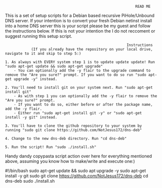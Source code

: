                                                                 READ ME

This is a set of setup scripts for a Debian based recursive PiHole/Unbound DNS server.
If your intention is to convert your fresh Debian netinst install into a home DNS server this is your script please be my guest and follow the instructions below.
If this is not your intention the I do not reccoment or suggest running this setup script.

                                                            Instructions
                (If you already have the repository on your local drive, navigate to it and skip to step 5:)

    1. As always with EVERY system step 1 is to update update update! Run "sudo apt-get update && sudo apt-get upgrade" 
        - You can optionally add the -y flair to the upgrade command to remove the "Are you sure?" prompt. If you want to do so run "sudo apt-get upgrade -y" instead.

    2. You'll need to install git on your system next. Run "sudo apt-get install git"
        - As with step 1 you can optionally add the -y flair to remove the "Are you sure?" prompt.
        - If you want to do so, either before or after the package name, add the -y flair.
        - Either run "sudo apt-get install git -y" or "sudo apt-get install -y git" instead.

    3. You'll have to clone the github repository to your system by running "sudo git clone https://github.com/NotJesus172/dns-deb"

    4. Change to the new dns-deb directory. Run "cd dns-deb"

    5. Run the script! Run "sudo ./install.sh"



Handy dandy copypasta script action over here for everything mentioned above, assuming you know how to make/write and execute one:)

#!/bin/bash
sudo apt-get update && sudo apt upgrade -y
sudo apt-get install -y git
sudo git clone https://github.com/NotJesus172/dns-deb
cd dns-deb
sudo ./install.sh